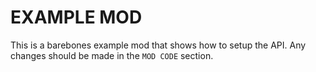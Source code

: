 # EXAMPLE MOD
This is a barebones example mod that shows how to setup the API. Any changes should be made in the `MOD CODE` section.
